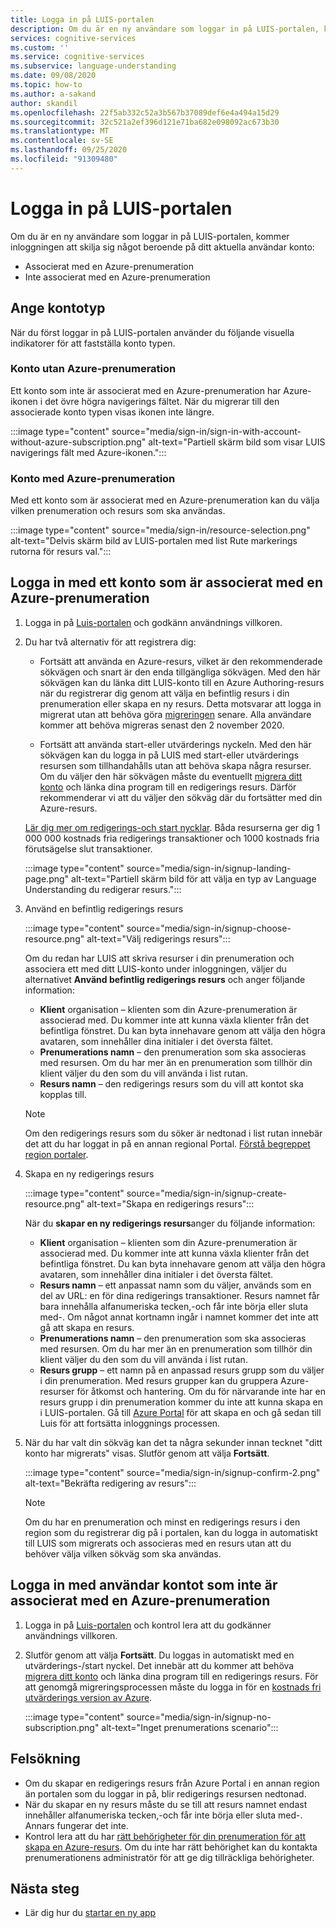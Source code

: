 ```yaml
---
title: Logga in på LUIS-portalen
description: Om du är en ny användare som loggar in på LUIS-portalen, kommer inloggningen att skilja sig något beroende på ditt aktuella användar konto.
services: cognitive-services
ms.custom: ''
ms.service: cognitive-services
ms.subservice: language-understanding
ms.date: 09/08/2020
ms.topic: how-to
ms.author: a-sakand
author: skandil
ms.openlocfilehash: 22f5ab332c52a3b567b37089def6e4a494a15d29
ms.sourcegitcommit: 32c521a2ef396d121e71ba682e098092ac673b30
ms.translationtype: MT
ms.contentlocale: sv-SE
ms.lasthandoff: 09/25/2020
ms.locfileid: "91309480"
---
```

# <a name="sign-in-to-luis-portal"></a>Logga in på LUIS-portalen

Om du är en ny användare som loggar in på LUIS-portalen, kommer inloggningen att skilja sig något beroende på ditt aktuella användar konto:
  * Associerat med en Azure-prenumeration
  * Inte associerat med en Azure-prenumeration

## <a name="determine-account-type"></a>Ange kontotyp

När du först loggar in på LUIS-portalen använder du följande visuella indikatorer för att fastställa konto typen.

### <a name="account-without-azure-subscription"></a>Konto utan Azure-prenumeration

Ett konto som inte är associerat med en Azure-prenumeration har Azure-ikonen i det övre högra navigerings fältet. När du migrerar till den associerade konto typen visas ikonen inte längre.

:::image type="content" source="media/sign-in/sign-in-with-account-without-azure-subscription.png" alt-text="Partiell skärm bild som visar LUIS navigerings fält med Azure-ikonen.":::

### <a name="account-with-azure-subscription"></a>Konto med Azure-prenumeration

Med ett konto som är associerat med en Azure-prenumeration kan du välja vilken prenumeration och resurs som ska användas.

:::image type="content" source="media/sign-in/resource-selection.png" alt-text="Delvis skärm bild av LUIS-portalen med list Rute markerings rutorna för resurs val.":::

## <a name="sign-in-with-account-associated-with-an-azure-subscription"></a>Logga in med ett konto som är associerat med en Azure-prenumeration

1. Logga in på [Luis-portalen](https://www.luis.ai) och godkänn användnings villkoren.

1. Du har två alternativ för att registrera dig:

    * Fortsätt att använda en Azure-resurs, vilket är den rekommenderade sökvägen och snart är den enda tillgängliga sökvägen. Med den här sökvägen kan du länka ditt LUIS-konto till en Azure Authoring-resurs när du registrerar dig genom att välja en befintlig resurs i din prenumeration eller skapa en ny resurs. Detta motsvarar att logga in migrerat utan att behöva göra [migreringen](luis-migration-authoring.md#what-is-migration) senare. Alla användare kommer att behöva migreras senast den 2 november 2020.

    * Fortsätt att använda start-eller utvärderings nyckeln. Med den här sökvägen kan du logga in på LUIS med start-eller utvärderings resursen som tillhandahålls utan att behöva skapa några resurser. Om du väljer den här sökvägen måste du eventuellt [migrera ditt konto](luis-migration-authoring.md#migration-steps) och länka dina program till en redigerings resurs. Därför rekommenderar vi att du väljer den sökväg där du fortsätter med din Azure-resurs.

    [Lär dig mer om redigerings-och start nycklar](luis-how-to-azure-subscription.md#luis-resources). Båda resurserna ger dig 1 000 000 kostnads fria redigerings transaktioner och 1000 kostnads fria förutsägelse slut transaktioner.

    :::image type="content" source="media/sign-in/signup-landing-page.png" alt-text="Partiell skärm bild för att välja en typ av Language Understanding du redigerar resurs.":::

1. Använd en befintlig redigerings resurs

    :::image type="content" source="media/sign-in/signup-choose-resource.png" alt-text="Välj redigerings resurs":::

    Om du redan har LUIS att skriva resurser i din prenumeration och associera ett med ditt LUIS-konto under inloggningen, väljer du alternativet **Använd befintlig redigerings resurs** och anger följande information:

    * **Klient** organisation – klienten som din Azure-prenumeration är associerad med. Du kommer inte att kunna växla klienter från det befintliga fönstret. Du kan byta innehavare genom att välja den högra avataren, som innehåller dina initialer i det översta fältet.
    * **Prenumerations namn** – den prenumeration som ska associeras med resursen. Om du har mer än en prenumeration som tillhör din klient väljer du den som du vill använda i list rutan.
    * **Resurs namn** – den redigerings resurs som du vill att kontot ska kopplas till.

    > [!Note]
    > Om den redigerings resurs som du söker är nedtonad i list rutan innebär det att du har loggat in på en annan regional Portal. [Förstå begreppet region portaler](luis-reference-regions.md#luis-authoring-regions).

1. Skapa en ny redigerings resurs

    :::image type="content" source="media/sign-in/signup-create-resource.png" alt-text="Skapa en redigerings resurs":::

    När du **skapar en ny redigerings resurs**anger du följande information:

    * **Klient** organisation – klienten som din Azure-prenumeration är associerad med. Du kommer inte att kunna växla klienter från det befintliga fönstret. Du kan byta innehavare genom att välja den högra avataren, som innehåller dina initialer i det översta fältet.
    * **Resurs namn** – ett anpassat namn som du väljer, används som en del av URL: en för dina redigerings transaktioner. Resurs namnet får bara innehålla alfanumeriska tecken,-och får inte börja eller sluta med-. Om något annat kortnamn ingår i namnet kommer det inte att gå att skapa en resurs.
    * **Prenumerations namn** – den prenumeration som ska associeras med resursen. Om du har mer än en prenumeration som tillhör din klient väljer du den som du vill använda i list rutan.
    * **Resurs grupp** – ett namn på en anpassad resurs grupp som du väljer i din prenumeration. Med resurs grupper kan du gruppera Azure-resurser för åtkomst och hantering. Om du för närvarande inte har en resurs grupp i din prenumeration kommer du inte att kunna skapa en i LUIS-portalen. Gå till [Azure Portal](https://ms.portal.azure.com/#create/Microsoft.ResourceGroup) för att skapa en och gå sedan till Luis för att fortsätta inloggnings processen.

1. När du har valt din sökväg kan det ta några sekunder innan tecknet "ditt konto har migrerats" visas. Slutför genom att välja **Fortsätt**.

    :::image type="content" source="media/sign-in/signup-confirm-2.png" alt-text="Bekräfta redigering av resurs":::

    > [!Note]
    > Om du har en prenumeration och minst en redigerings resurs i den region som du registrerar dig på i portalen, kan du logga in automatiskt till LUIS som migrerats och associeras med en resurs utan att du behöver välja vilken sökväg som ska användas.


## <a name="sign-in-with-user-account-not-associated-with-an-azure-subscription"></a>Logga in med användar kontot som inte är associerat med en Azure-prenumeration

1. Logga in på [Luis-portalen](https://www.luis.ai) och kontrol lera att du godkänner användnings villkoren.

1. Slutför genom att välja **Fortsätt**. Du loggas in automatiskt med en utvärderings-/start nyckel. Det innebär att du kommer att behöva [migrera ditt konto](luis-migration-authoring.md#migration-steps) och länka dina program till en redigerings resurs. För att genomgå migreringsprocessen måste du logga in för en [kostnads fri utvärderings version av Azure](https://azure.microsoft.com/free/).

    :::image type="content" source="media/sign-in/signup-no-subscription.png" alt-text="Inget prenumerations scenario":::

## <a name="troubleshooting"></a>Felsökning

* Om du skapar en redigerings resurs från Azure Portal i en annan region än portalen som du loggar in på, blir redigerings resursen nedtonad.
* När du skapar en ny resurs måste du se till att resurs namnet endast innehåller alfanumeriska tecken,-och får inte börja eller sluta med-. Annars fungerar det inte.
* Kontrol lera att du har [rätt behörigheter för din prenumeration för att skapa en Azure-resurs](../../role-based-access-control/rbac-and-directory-admin-roles.md#azure-roles). Om du inte har rätt behörighet kan du kontakta prenumerationens administratör för att ge dig tillräckliga behörigheter.

## <a name="next-steps"></a>Nästa steg

* Lär dig hur du [startar en ny app](luis-how-to-start-new-app.md)
